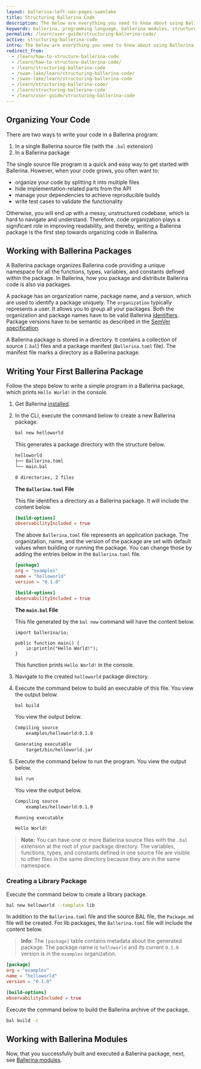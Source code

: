 ```yaml
---
layout: ballerina-left-nav-pages-swanlake
title: Structuring Ballerina Code
description: The below are everything you need to know about using Ballerina packages to structure your code. It also introduces the package-related commands in the `bal` command-line tool.
keywords: ballerina, programming language, ballerina modules, structure code
permalink: /learn/user-guide/structuring-ballerina-code/
active: structuring-ballerina-code
intro: The below are everything you need to know about using Ballerina packages to structure your code. It also introduces the package-related commands in the `bal` command-line tool.
redirect_from:
  - /learn/how-to-structure-ballerina-code
  - /learn/how-to-structure-ballerina-code/
  - /learn/structuring-ballerina-code
  - /swan-lake/learn/structuring-ballerina-code/
  - /swan-lake/learn/structuring-ballerina-code
  - /learn/structuring-ballerina-code/
  - /learn/structuring-ballerina-code
  - /learn/user-guide/structuring-ballerina-code
---
```


## Organizing Your Code

There are two ways to write your code in a Ballerina program: 

1. In a single Ballerina source file (with the `.bal` extension)
2. In a Ballerina package

The single source file program is a quick and easy way to get started with Ballerina. However, when your code grows, you often want to:
- organize your code by splitting it into multiple files 
- hide implementation-related parts from the API
- manage your dependencies to achieve reproducible builds
- write test cases to validate the functionality

Otherwise, you will end up with a messy, unstructured codebase, which is hard to navigate and understand. Therefore, code organization plays a significant role in improving readability, and thereby, writing a Ballerina package is the first step towards organizing code in Ballerina.

## Working with Ballerina Packages

A Ballerina package organizes Ballerina code providing a unique namespace for all the functions, types, variables, and constants defined within the package. In Ballerina, how you package and distribute Ballerina code is also via packages. 

A package has an organization name, package name, and a version, which are used to identify a package uniquely. The `organization` typically represents a user. It allows you to group all your packages. Both the organization and package names have to be valid Ballerina [identifiers](/spec/lang/master/#identifier). Package versions have to be semantic as described in the [SemVer specification](https://semver.org/).  

A Ballerina package is stored in a directory. It contains a collection of source (`.bal`) files and a package manifest (`Ballerina.toml` file). The manifest file marks a directory as a Ballerina package.

## Writing Your First Ballerina Package

Follow the steps below to write a simple program in a Ballerina package, which prints `Hello World!` in the console. 

1. Get Ballerina [installed](/learn/installing-ballerina).

2. In the CLI, execute the command below to create a new Ballerina package.

    ```bash
    bal new helloworld
    ```

    This generates a package directory with the structure below. 

    ```bash
    helloworld
    ├── Ballerina.toml
    └── main.bal
    
    0 directories, 2 files
    ```

    **The `Ballerina.toml` File**

    This file identifies a directory as a Ballerina package. It will include the content below.

    ```toml
    [build-options]
    observabilityIncluded = true
    ```

    The above `Ballerina.toml` file represents an application package. The organization, name, and the version of the package are set with default values when building or running the package. You can change those by adding the entries below in the `Ballerina.toml` file.

    ```toml
    [package]
    org = "examples"
    name = "helloworld"
    version = "0.1.0"

    [build-options]
    observabilityIncluded = true
    ```

    **The `main.bal` File**

    This file generated by the `bal new` command will have the content below.

    ```ballerina
    import ballerina/io;

    public function main() {
        io:println("Hello World!");
    }
    ```

    This function prints `Hello World!` in the console. 

3. Navigate to the created `helloworld` package directory.

4. Execute the command below to build an executable of this file. You view the output below.

    ```bash
    bal build
    ```

    You view the output below.

    ```bash
    Compiling source
	    examples/helloworld:0.1.0

    Generating executable
	    target/bin/helloworld.jar
    ```

5. Execute the command below to run the program. You view the output below.

    ```bash
    bal run
    ```

    You view the output below.

    ```bash
    Compiling source
	    examples/helloworld:0.1.0

    Running executable

    Hello World!
    ```

>**Note:** You can have one or more Ballerina source files with the `.bal` extension at the root of your package directory. The variables, functions, types, and constants defined in one source file are visible to other files in the same directory because they are in the same namespace. 

### Creating a Library Package

Execute the command below to create a library package.

```bash
bal new helloworld --template lib
```

In addition to the `Ballerina.toml` file and the source BAL file, the `Package.md` file will be created. For lib packages, the `Ballerina.toml` file will include the content below.

>**Info:** The `[package]` table contains metadata about the generated package. The package name is `helloworld` and its current `0.1.0` version is in the `examples` organization.

```toml
[package]
org = "examples"
name = "helloworld"
version = "0.1.0"

[build-options]
observabilityIncluded = true
```

Execute the command below to build the Ballerina archive of the package.

```bash
bal build -c
```
 
## Working with Ballerina Modules

Now, that you successfully built and executed a Ballerina package, next, see [Ballerina modules](/learn/structuring-ballerina-code/working-with-ballerina-modules).  

<style> #tree-expand-all, #tree-collapse-all, .cTocElements {display:none;} .cGitButtonContainer {padding-left: 40px;} </style>




